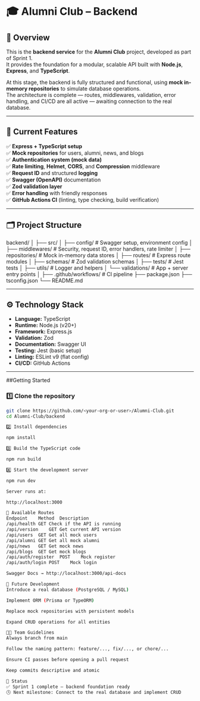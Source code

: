 # 🎓 Alumni Club – Backend

## 📘 Overview
This is the **backend service** for the **Alumni Club** project, developed as part of Sprint 1.  
It provides the foundation for a modular, scalable API built with **Node.js**, **Express**, and **TypeScript**.

At this stage, the backend is fully structured and functional, using **mock in-memory repositories** to simulate database operations.  
The architecture is complete — routes, middlewares, validation, error handling, and CI/CD are all active — awaiting connection to the real database.

---

## 🧩 Current Features
✅ **Express + TypeScript setup**  
✅ **Mock repositories** for users, alumni, news, and blogs  
✅ **Authentication system (mock data)**  
✅ **Rate limiting**, **Helmet**, **CORS**, and **Compression** middleware  
✅ **Request ID** and structured **logging**  
✅ **Swagger (OpenAPI)** documentation  
✅ **Zod validation layer**  
✅ **Error handling** with friendly responses  
✅ **GitHub Actions CI** (linting, type checking, build verification)

---

## 🗂️ Project Structure
backend/
│
├── src/
│ ├── config/ # Swagger setup, environment config
│ ├── middlewares/ # Security, request ID, error handlers, rate limiter
│ ├── repositories/ # Mock in-memory data stores
│ ├── routes/ # Express route modules
│ ├── schemas/ # Zod validation schemas
│ ├── tests/ # Jest tests
│ ├── utils/ # Logger and helpers
│ └── validations/ # App + server entry points
│
├── .github/workflows/ # CI pipeline
├── package.json
├── tsconfig.json
└── README.md

---

## ⚙️ Technology Stack
- **Language:** TypeScript  
- **Runtime:** Node.js (v20+)  
- **Framework:** Express.js  
- **Validation:** Zod  
- **Documentation:** Swagger UI  
- **Testing:** Jest (basic setup)  
- **Linting:** ESLint v9 (flat config)  
- **CI/CD:** GitHub Actions  

---

##Getting Started

### 1️⃣ Clone the repository
```bash
git clone https://github.com/<your-org-or-user>/Alumni-Club.git
cd Alumni-Club/backend

2️⃣ Install dependencies

npm install

3️⃣ Build the TypeScript code

npm run build

4️⃣ Start the development server

npm run dev

Server runs at:

http://localhost:3000

🧭 Available Routes
Endpoint	Method	Description
/api/health	GET	Check if the API is running
/api/version	GET	Get current API version
/api/users	GET	Get all mock users
/api/alumni	GET	Get all mock alumni
/api/news	GET	Get mock news
/api/blogs	GET	Get mock blogs
/api/auth/register	POST	Mock register
/api/auth/login	POST	Mock login

Swagger Docs → http://localhost:3000/api-docs

🧠 Future Development
Introduce a real database (PostgreSQL / MySQL)

Implement ORM (Prisma or TypeORM)

Replace mock repositories with persistent models

Expand CRUD operations for all entities

🧑‍💻 Team Guidelines
Always branch from main

Follow the naming pattern: feature/..., fix/..., or chore/...

Ensure CI passes before opening a pull request

Keep commits descriptive and atomic

🏁 Status
✅ Sprint 1 complete – backend foundation ready
🕓 Next milestone: Connect to the real database and implement CRUD

